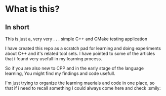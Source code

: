 # What is this?
## In short

This is just a, very very . . . simple C++ and CMake testing application

I have created this repo as a scratch pad for learning and doing experiments about C++ and it's related tool sets. I have pointed to some of the articles that i found very usefull in my learning process.

So if you are also new to CPP and in the early stage of the language learning, You might find my findings and code usefull.

I'm just trying to organize the learning maerials and code in one place, so that if i need to recall something I could always come here and check :smily:
